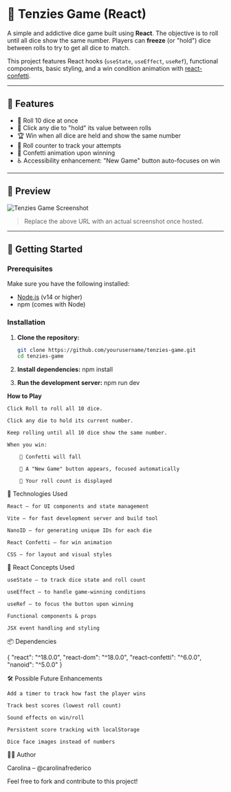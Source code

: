 # 🎲 Tenzies Game (React)

A simple and addictive dice game built using **React**. The objective is to roll until all dice show the same number. Players can **freeze** (or "hold") dice between rolls to try to get all dice to match.

This project features React hooks (`useState`, `useEffect`, `useRef`), functional components, basic styling, and a win condition animation with [react-confetti](https://www.npmjs.com/package/react-confetti).

---

## 🧩 Features

- 🎲 Roll 10 dice at once
- 📌 Click any die to "hold" its value between rolls
- 🏆 Win when all dice are held and show the same number
- 🧮 Roll counter to track your attempts
- 🎉 Confetti animation upon winning
- ♿ Accessibility enhancement: "New Game" button auto-focuses on win

---

## 📸 Preview

![Tenzies Game Screenshot](https://via.placeholder.com/800x400.png?text=Tenzies+Game+Preview)

> Replace the above URL with an actual screenshot once hosted.

---

## 🚀 Getting Started

### Prerequisites

Make sure you have the following installed:

- [Node.js](https://nodejs.org/) (v14 or higher)
- npm (comes with Node)

### Installation

1. **Clone the repository:**

   ```bash
   git clone https://github.com/yourusername/tenzies-game.git
   cd tenzies-game

2. **Install dependencies:**
npm install

3. **Run the development server:**
npm run dev

**How to Play**

    Click Roll to roll all 10 dice.

    Click any die to hold its current number.

    Keep rolling until all 10 dice show the same number.

    When you win:

        🎉 Confetti will fall

        🚀 A "New Game" button appears, focused automatically

        🧮 Your roll count is displayed


🔧 Technologies Used

    React – for UI components and state management

    Vite – for fast development server and build tool

    NanoID – for generating unique IDs for each die

    React Confetti – for win animation

    CSS – for layout and visual styles

🧪 React Concepts Used

    useState – to track dice state and roll count

    useEffect – to handle game-winning conditions

    useRef – to focus the button upon winning

    Functional components & props

    JSX event handling and styling

📦 Dependencies

{
  "react": "^18.0.0",
  "react-dom": "^18.0.0",
  "react-confetti": "^6.0.0",
  "nanoid": "^5.0.0"
}

🛠 Possible Future Enhancements

    Add a timer to track how fast the player wins

    Track best scores (lowest roll count)

    Sound effects on win/roll

    Persistent score tracking with localStorage

    Dice face images instead of numbers

🧑‍💻 Author

Carolina – @carolinafrederico

Feel free to fork and contribute to this project!
